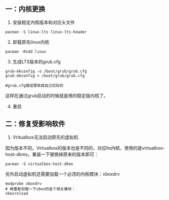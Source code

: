 ## 一：内核更换

1. 安装稳定内核版本和对应头文件

```shell
pacman -S linux-lts linux-lts-header
```

2. 卸载原先linux内核

```shell
pacman -Rsdd linux
```

3. 生成LTS版本的grub.cfg

```shell
grub-mkconfig -o /boot/grub/grub.cfg 
grub-mkconfig > /boot/grub/grub.cfg

#grub.cfg路径需改成自己实际的
```
这样在通过grub启动的时候就是用的稳定版内核了。

4. 重启

## 二：修复受影响软件

1. Vritualbox无法启动原先的虚拟机

因为版本不同，Virtualbox的版本也是不同的，对应lts内核，使用的是virtualbox-host-dkms，重装一下替换掉原来的版本即可：

```shell
pacman -S virtualbox-host-dkms
```

另外启动虚拟机还需要加载一个必须的内核模块：vboxdrv

```shell
modprobe vboxdrv
# 再重新加载一下vbox的各个相关模块：
vboxreload
```